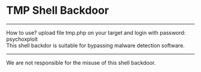 <h1>TMP Shell Backdoor</h1>

---------------------
How to use? upload file tmp.php on your target and login with password: psychoxploit<br/>
This shell backdor is suitable for bypassing malware detection software.<br/>

---------------------
We are not responsible for the misuse of this shell backdoor.
